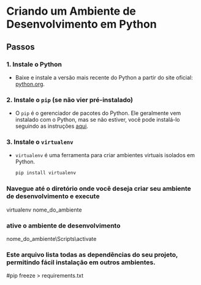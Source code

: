 # Criando um Ambiente de Desenvolvimento em Python

## Passos

### 1. Instale o Python
- Baixe e instale a versão mais recente do Python a partir do site oficial: [python.org](https://www.python.org/downloads/).

### 2. Instale o `pip` (se não vier pré-instalado)
- O `pip` é o gerenciador de pacotes do Python. Ele geralmente vem instalado com o Python, mas se não estiver, você pode instalá-lo seguindo as instruções [aqui](https://pip.pypa.io/en/stable/installation/).

### 3. Instale o `virtualenv`
- `virtualenv` é uma ferramenta para criar ambientes virtuais isolados em Python.
  ```bash
  pip install virtualenv

### Navegue até o diretório onde você deseja criar seu ambiente de desenvolvimento e execute
virtualenv nome_do_ambiente

### ative o ambiente de desenvolvimento 
nome_do_ambiente\Scripts\activate

### Este arquivo lista todas as dependências do seu projeto, permitindo fácil instalação em outros ambientes.
#pip freeze > requirements.txt